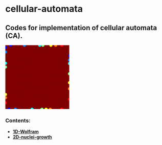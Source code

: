# cellular-automata
## Codes for implementation of cellular automata (CA).
![](ca-cover-gif.gif)

### Contents:
- [**1D-Wolfram**](https://github.com/d-beniwal/cellular-automata/tree/main/1D-Wolfram)
- [**2D-nuclei-growth**](https://github.com/d-beniwal/cellular-automata/tree/main/2D-nuclei-growth)
